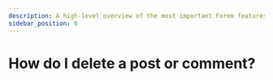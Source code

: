```yaml
---
description: A high-level overview of the most important Forem features.
sidebar_position: 0
---
```


# How do I delete a post or comment?
